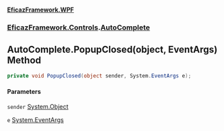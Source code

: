 #### [EficazFramework.WPF](EficazFrameworkWPF.md 'EficazFramework WPF')
### [EficazFramework.Controls](EficazFrameworkWPF.md#EficazFramework.Controls 'EficazFramework.Controls').[AutoComplete](EficazFramework.Controls/AutoComplete.md 'EficazFramework.Controls.AutoComplete')

## AutoComplete.PopupClosed(object, EventArgs) Method

```csharp
private void PopupClosed(object sender, System.EventArgs e);
```
#### Parameters

<a name='EficazFramework.Controls.AutoComplete.PopupClosed(object,System.EventArgs).sender'></a>

`sender` [System.Object](https://docs.microsoft.com/en-us/dotnet/api/System.Object 'System.Object')

<a name='EficazFramework.Controls.AutoComplete.PopupClosed(object,System.EventArgs).e'></a>

`e` [System.EventArgs](https://docs.microsoft.com/en-us/dotnet/api/System.EventArgs 'System.EventArgs')
